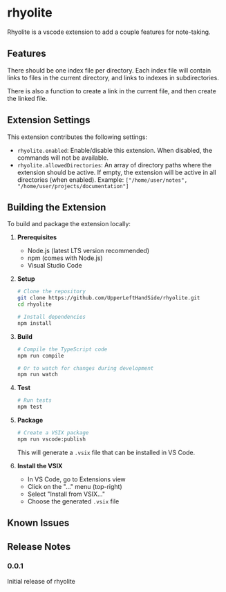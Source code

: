 # rhyolite

Rhyolite is a vscode extension to add a couple features for note-taking.

## Features

 There should be
one index file per directory. Each index file will contain links to files in the current directory, and links to
indexes in subdirectories.

There is also a function to create a link in the current file, and then create the linked file.

## Extension Settings

This extension contributes the following settings:

* `rhyolite.enabled`: Enable/disable this extension. When disabled, the commands will not be available.
* `rhyolite.allowedDirectories`: An array of directory paths where the extension should be active. If empty, the extension will be active in all directories (when enabled). Example: `["/home/user/notes", "/home/user/projects/documentation"]`

## Building the Extension

To build and package the extension locally:

1. **Prerequisites**
   - Node.js (latest LTS version recommended)
   - npm (comes with Node.js)
   - Visual Studio Code

2. **Setup**
   ```bash
   # Clone the repository
   git clone https://github.com/UpperLeftHandSide/rhyolite.git
   cd rhyolite

   # Install dependencies
   npm install
   ```

3. **Build**
   ```bash
   # Compile the TypeScript code
   npm run compile

   # Or to watch for changes during development
   npm run watch
   ```

4. **Test**
   ```bash
   # Run tests
   npm test
   ```

5. **Package**
   ```bash
   # Create a VSIX package
   npm run vscode:publish
   ```
   This will generate a `.vsix` file that can be installed in VS Code.

6. **Install the VSIX**
   - In VS Code, go to Extensions view
   - Click on the "..." menu (top-right)
   - Select "Install from VSIX..."
   - Choose the generated `.vsix` file

## Known Issues

## Release Notes

### 0.0.1

Initial release of rhyolite
